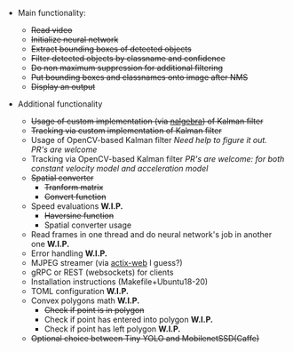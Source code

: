 * Main functionality:
    * ~~Read video~~
    * ~~Initialize neural network~~
    * ~~Extract bounding boxes of detected objects~~
    * ~~Filter detected objects by classname and confidence~~
    * ~~Do non maximum suppression for additional filtering~~
    * ~~Put bounding boxes and classnames onto image after NMS~~
    * ~~Display an output~~

* Additional functionality
    * ~~Usage of custom implementation (via [nalgebra](https://github.com/dimforge/nalgebra)) of Kalman filter~~
    * ~~Tracking via custom implementation of Kalman filter~~
    * Usage of OpenCV-based Kalman filter *Need help to figure it out. PR's are welcome* 
    * Tracking via OpenCV-based Kalman filter *PR's are welcome: for both constant velocity model and acceleration model*
    * ~~Spatial converter~~
        * ~~Tranform matrix~~
        * ~~Convert function~~
    * Speed evaluations __W.I.P.__
        * ~~Haversine function~~
        * Spatial converter usage
    * Read frames in one thread and do neural network's job in another one __W.I.P.__
    * Error handling __W.I.P.__
    * MJPEG streamer (via [actix-web](https://github.com/actix/actix-web#actix-web) I guess?)
    * gRPC or REST (websockets) for clients
    * Installation instructions (Makefile+Ubuntu18-20)
    * TOML configuration __W.I.P.__
    * Convex polygons math __W.I.P.__
        * ~~Check if point is in polygon~~
        * Check if point has entered into polygon __W.I.P.__
        * Check if point has left polygon __W.I.P.__
    * ~~Optional choice between Tiny YOLO and MobilenetSSD(Caffe)~~